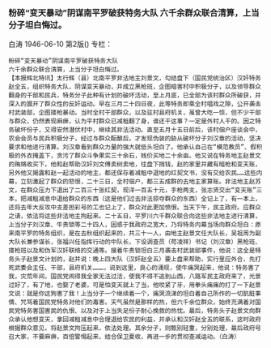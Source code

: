 ### 粉碎“变天暴动”阴谋南平罗破获特务大队  六千余群众联合清算，上当分子坦白悔过。
白涛
1946-06-10
第2版()
专栏：

    粉碎“变天暴动”阴谋南平罗破获特务大队
    六千余群众联合清算，上当分子坦白悔过。
    【本报辉北特讯】太行辉（县）北南平罗非法地主刘景文，勾结盘下（国民党统治区）汉奸特务赵全五，组织特务大队，阴谋变天暴动，并成立黑枪班，企图暗害村中积极分子，以及领导群众翻身的干部和民兵，特务分子此种有计划的破坏活动，至上月底，已全部为该村群众所破获，并深入的展开了群众性的反奸运动。早在三月二十四日夜，此等特务即乘全村唱戏之隙，公开袭击村武装部，企图搂枪暴动。当时全村干部群众，以及驻村县府机关，虽曾大吃一惊，但不少干部与群众，仍然表现麻痹，认为平村群众已减租翻了身，谁还干这事？一定是外村人干的。因之特务破坏份子，又得安然潜伏村中，继续其非法活动。直至五月十五日前后，该村佃户座谈会中，农会会员与民兵积极分子，经过与群众酝酿后，才发现伪装的胁从破坏分子刘汉章的活动，坚决要求和他进行清算。刘汉章看到群众力量的强大就低头坦白了。他承认自己在“模范教员”、假积极的外衣掩盖下，贪污了群众斗争果实三十余石，贱价买地二十余亩。他又说在特务地主赵景文的贿赂收买下，他和赵帮助汉奸刘文傅卖树卖地，往盘下捎钱，赵的家里并藏有暗枪和变天账，另外他又揭露和赵一起活动的地主，都还保存着减租中退地的红契文书，没有交给农民……这些内幕，立刻激起了群众的怒恨，二十三日，全村佃户，都三五成群的去地主家算账。非法地主赵苏文，在群众压力下退出了二百三十张红契，现洋一百五十元，手枪两支，张志贤交出“变天账”三本，把减租减息中退给群众的东西（这是他们过去非法掠夺群众的东西）全记上了，有一本上，还将去年大反攻中支差担彩号的工也记上了，群众对此更加愤恨。当天下午，民主政府。应群众之请，依法将这些非法地主拘起来。二十五日，平罗川六千群众联合向这些非法地主进行清算，上当分子刘汉章、牛贵锁等二十四人，因感于我政府之宽大，乃将特务内幕当场向群众坦白：原来南平罗的特务组织，是在去秋组织起来的，共三十一人，由地主赵景文任大队长，吴祖周为副大队长兼参谋长，张福兴任指挥行动的中队长，下设调查员（苟凌祥）书记（刘汉章）黑枪班、搂枪班以及和伪军汉奸联络的交通等。接着牛贵锁坦白三月袭击村武装部事件，他说：这全是特务头子赵景文计划的，赵并说：晚上四大队（汉奸赵全五）要上盘来帮助，实行里应外合，先打死武委会主任、干部，县府机关………，说到这里，良心的涌现，使牛痛哭起来，他说：特务害了我，灾荒年间，国民党闹得我全家无法过活，使我不得不逃到山西，八路军民主政府来了，光景过好了，有了地，也娶了老婆，可是怕变天就上了当，他咬紧了牙，用拳头痛痛的打了一下赵景文说：就是你这狗害了我！上当分子一个继续着一个，痛哭流涕的坦白着自己所作的一切肮脏事情、咒骂着国民党特务对他们的毒害。天气虽然是那样的热，但六千余位群众，始终充满着对国民党特务害国害民的仇恨、以及对于上当失足份子耐心挽救的热忱。最后，特务头子赵景文向群众承认他想变天，拿回减租减息中合理退给农民的利益，并承认和汉奸赵全五的联系，这时政府根据群众意见，将赵景文拘压起来，依法处理。其余分子，则甄别轻重，分别处理，最后政府号召大家，不要麻痹，百倍警惕起来，结合保卫夏收，再进一步的贯彻查减运动。（白涛）

